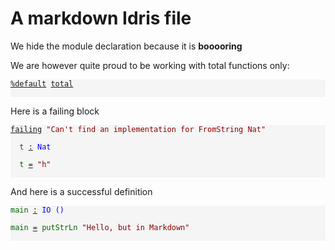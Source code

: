 <style>
.IdrisData {
   ;;
  color: darkred
}
.IdrisType {
   ;;
  color: blue
}
.IdrisBound {
   ;;
  color: black
}
.IdrisFunction {
   ;;
  color: darkgreen
}
.IdrisKeyword {
  text-decoration: underline; ;;
  color: 
}
.IdrisImplicit {
   ;;
  color: black
}
.IdrisComment {
   ;;
  color: #b22222
}
.IdrisNamespace {
  font-style: italic; ;;
  color: black
}
.IdrisPostulate {
  font-weight: bold; ;;
  color: red
}
.IdrisModule {
  font-style: italic; ;;
  color: black
}
.IdrisCode {
  display: block;
  background-color: whitesmoke;
}
</style>
# A markdown Idris file

We hide the module declaration because it is **booooring**



We are however quite proud to be working with total functions only:

<code class="IdrisCode"><span class="IdrisKeyword">%default</span>&nbsp;<span class="IdrisKeyword">total</span><br />
</code>

Here is a failing block

<code class="IdrisCode"><span class="IdrisKeyword">failing</span>&nbsp;<span class="IdrisData">&quot;Can&apos;t&nbsp;find&nbsp;an&nbsp;implementation&nbsp;for&nbsp;FromString&nbsp;Nat&quot;</span><br />
&nbsp;&nbsp;<span class="IdrisFunction">t</span>&nbsp;<span class="IdrisKeyword">:</span>&nbsp;<span class="IdrisType">Nat</span><br />
&nbsp;&nbsp;<span class="IdrisFunction">t</span>&nbsp;<span class="IdrisKeyword">=</span>&nbsp;<span class="IdrisData">&quot;h&quot;</span><br />
</code>

And here is a successful definition

<code class="IdrisCode"><span class="IdrisFunction">main</span>&nbsp;<span class="IdrisKeyword">:</span>&nbsp;<span class="IdrisType">IO</span>&nbsp;<span class="IdrisType">()</span><br />
<span class="IdrisFunction">main</span>&nbsp;<span class="IdrisKeyword">=</span>&nbsp;<span class="IdrisFunction">putStrLn</span>&nbsp;<span class="IdrisData">&quot;Hello,&nbsp;but&nbsp;in&nbsp;Markdown&quot;</span><br />
</code>

